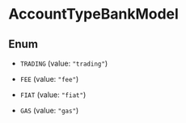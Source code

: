 

# AccountTypeBankModel

## Enum


* `TRADING` (value: `"trading"`)

* `FEE` (value: `"fee"`)

* `FIAT` (value: `"fiat"`)

* `GAS` (value: `"gas"`)



